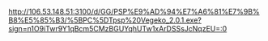 http://106.53.148.51:3100/d/GG/PSP%E9%AD%94%E7%A6%81%E7%9B%B8%E5%85%B3/%5BPC%5DTpsp%20Vegeko_2.0.1.exe?sign=n1O9iTwr9Y1qBcm5CMzBGUYqhUTw1xArDSSsJcNqzEU=:0

